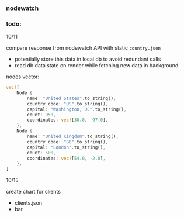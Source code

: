 ### nodewatch

### todo:

10/11

compare response from nodewatch API with static `country.json`
- potentially store this data in local db to avoid redundant calls
- read db data state on render while fetching new data in background


nodes vector:
```rust
vec![
    Node {
        name: "United States".to_string(),
        country_code: "US".to_string(),
        capital: "Washington, DC".to_string(),
        count: 950,
        coordinates: vec![38.0, -97.0],
    },
    Node {
        name: "United Kingdom".to_string(),
        country_code: "GB".to_string(),
        capital: "London".to_string(),
        count: 500,
        coordinates: vec![54.0, -2.0],
    },
]
```

10/15

create chart for clients
- clients.json
- bar



